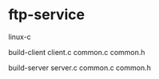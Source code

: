 # ftp-service

linux-c


build-client
client.c
common.c
common.h

build-server
server.c
common.c
common.h
